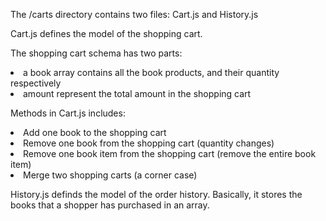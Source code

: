 <p>The /carts directory contains two files: Cart.js and History.js </p>

<p>Cart.js defines the model of the shopping cart.</p>
<p>The shopping cart schema has two parts:</p>
<p>
	<li> a book array contains all the book products, and their quantity respectively </li>
	<li> amount represent the total amount in the shopping cart </li>
</p>
<p> Methods in Cart.js includes: </p>
<p>
	<li> Add one book to the shopping cart </li>
	<li> Remove one book from the shopping cart (quantity changes) </li>
	<li> Remove one book item from the shopping cart (remove the entire book item) </li>
	<li> Merge two shopping carts (a corner case) </li>
</p>


<p> History.js definds the model of the order history. Basically, it stores the books that a shopper has purchased in an array. </p>


